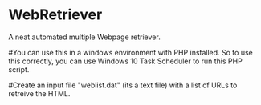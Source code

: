 # WebRetriever
A neat automated multiple Webpage retriever.


#You can use this in a windows environment with PHP installed.
So to use this correctly, you can use Windows 10 Task Scheduler to run this PHP script.

#Create an input file "weblist.dat" (its a text file) with a list of URLs to retreive the HTML.



